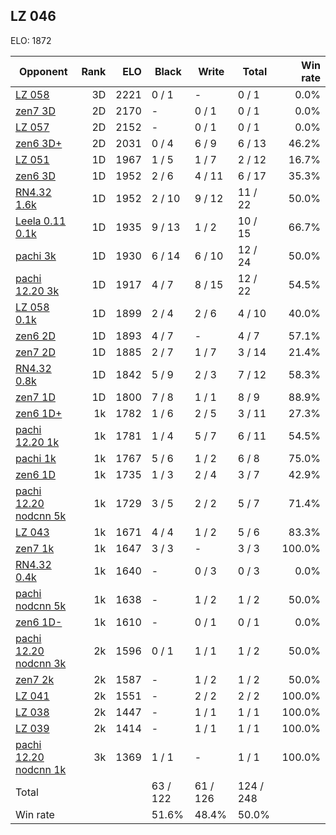 ## LZ 046 ##

ELO: 1872

Opponent | Rank | ELO | Black | Write | Total | Win rate
---------|-----:|----:|-------|-------|-------|-------:
[LZ 058](LZ%20058.md) | 3D | 2221 | 0 / 1 | - | 0 / 1 | 0.0%
[zen7 3D](zen7%203D.md) | 2D | 2170 | - | 0 / 1 | 0 / 1 | 0.0%
[LZ 057](LZ%20057.md) | 2D | 2152 | - | 0 / 1 | 0 / 1 | 0.0%
[zen6 3D+](zen6%203D+.md) | 2D | 2031 | 0 / 4 | 6 / 9 | 6 / 13 | 46.2%
[LZ 051](LZ%20051.md) | 1D | 1967 | 1 / 5 | 1 / 7 | 2 / 12 | 16.7%
[zen6 3D](zen6%203D.md) | 1D | 1952 | 2 / 6 | 4 / 11 | 6 / 17 | 35.3%
[RN4.32 1.6k](RN4.32%201.6k.md) | 1D | 1952 | 2 / 10 | 9 / 12 | 11 / 22 | 50.0%
[Leela 0.11 0.1k](Leela%200.11%200.1k.md) | 1D | 1935 | 9 / 13 | 1 / 2 | 10 / 15 | 66.7%
[pachi 3k](pachi%203k.md) | 1D | 1930 | 6 / 14 | 6 / 10 | 12 / 24 | 50.0%
[pachi 12.20 3k](pachi%2012.20%203k.md) | 1D | 1917 | 4 / 7 | 8 / 15 | 12 / 22 | 54.5%
[LZ 058 0.1k](LZ%20058%200.1k.md) | 1D | 1899 | 2 / 4 | 2 / 6 | 4 / 10 | 40.0%
[zen6 2D](zen6%202D.md) | 1D | 1893 | 4 / 7 | - | 4 / 7 | 57.1%
[zen7 2D](zen7%202D.md) | 1D | 1885 | 2 / 7 | 1 / 7 | 3 / 14 | 21.4%
[RN4.32 0.8k](RN4.32%200.8k.md) | 1D | 1842 | 5 / 9 | 2 / 3 | 7 / 12 | 58.3%
[zen7 1D](zen7%201D.md) | 1D | 1800 | 7 / 8 | 1 / 1 | 8 / 9 | 88.9%
[zen6 1D+](zen6%201D+.md) | 1k | 1782 | 1 / 6 | 2 / 5 | 3 / 11 | 27.3%
[pachi 12.20 1k](pachi%2012.20%201k.md) | 1k | 1781 | 1 / 4 | 5 / 7 | 6 / 11 | 54.5%
[pachi 1k](pachi%201k.md) | 1k | 1767 | 5 / 6 | 1 / 2 | 6 / 8 | 75.0%
[zen6 1D](zen6%201D.md) | 1k | 1735 | 1 / 3 | 2 / 4 | 3 / 7 | 42.9%
[pachi 12.20 nodcnn 5k](pachi%2012.20%20nodcnn%205k.md) | 1k | 1729 | 3 / 5 | 2 / 2 | 5 / 7 | 71.4%
[LZ 043](LZ%20043.md) | 1k | 1671 | 4 / 4 | 1 / 2 | 5 / 6 | 83.3%
[zen7 1k](zen7%201k.md) | 1k | 1647 | 3 / 3 | - | 3 / 3 | 100.0%
[RN4.32 0.4k](RN4.32%200.4k.md) | 1k | 1640 | - | 0 / 3 | 0 / 3 | 0.0%
[pachi nodcnn 5k](pachi%20nodcnn%205k.md) | 1k | 1638 | - | 1 / 2 | 1 / 2 | 50.0%
[zen6 1D-](zen6%201D-.md) | 1k | 1610 | - | 0 / 1 | 0 / 1 | 0.0%
[pachi 12.20 nodcnn 3k](pachi%2012.20%20nodcnn%203k.md) | 2k | 1596 | 0 / 1 | 1 / 1 | 1 / 2 | 50.0%
[zen7 2k](zen7%202k.md) | 2k | 1587 | - | 1 / 2 | 1 / 2 | 50.0%
[LZ 041](LZ%20041.md) | 2k | 1551 | - | 2 / 2 | 2 / 2 | 100.0%
[LZ 038](LZ%20038.md) | 2k | 1447 | - | 1 / 1 | 1 / 1 | 100.0%
[LZ 039](LZ%20039.md) | 2k | 1414 | - | 1 / 1 | 1 / 1 | 100.0%
[pachi 12.20 nodcnn 1k](pachi%2012.20%20nodcnn%201k.md) | 3k | 1369 | 1 / 1 | - | 1 / 1 | 100.0%
Total | | | 63 / 122 | 61 / 126 | 124 / 248 | 
Win rate| | | 51.6% | 48.4% | 50.0% | 
